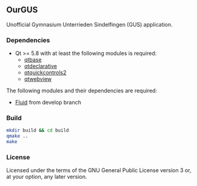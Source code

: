## OurGUS

Unofficial Gymnasium Unterrieden Sindelfingen (GUS) application.

### Dependencies
* Qt >= 5.8 with at least the following modules is required:
    * [qtbase](http://code.qt.io/cgit/qt/qtbase.git)
    * [qtdeclarative](http://code.qt.io/cgit/qt/qtdeclarative.git)
    * [qtquickcontrols2](http://code.qt.io/cgit/qt/qtquickcontrols2.git/)
    * [qtwebview](http://code.qt.io/cgit/qt/qtwebview.git)

The following modules and their dependencies are required:
* [Fluid](https://github.com/lirios/fluid) from develop branch

### Build

```sh
mkdir build && cd build
qmake ..
make
```

### License
Licensed under the terms of the GNU General Public License version 3 or, at your option, any later version.
